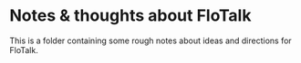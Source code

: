 # Notes & thoughts about FloTalk

This is a folder containing some rough notes about ideas and directions for FloTalk.
